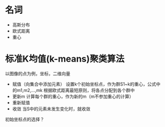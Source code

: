 # 名词
- 高斯分布
- 欧式距离
- 重心

# 标准K均值(k-means)聚类算法
以图像的点为例，坐标，二维向量
- 赋值（向集合中添加元素）
设置k个初始坐标点，作为群S1~k的重心，公式中的m1,m2,...,mk
根据欧式距离最短原则，将各点分配到各个群中
- 更新m
计算每个群的重心，作为新的m（m不参加重心的计算）
- 重新赋值
- 收敛
当S中的元素未发生变化时，就收敛

初始坐标点的选择？
